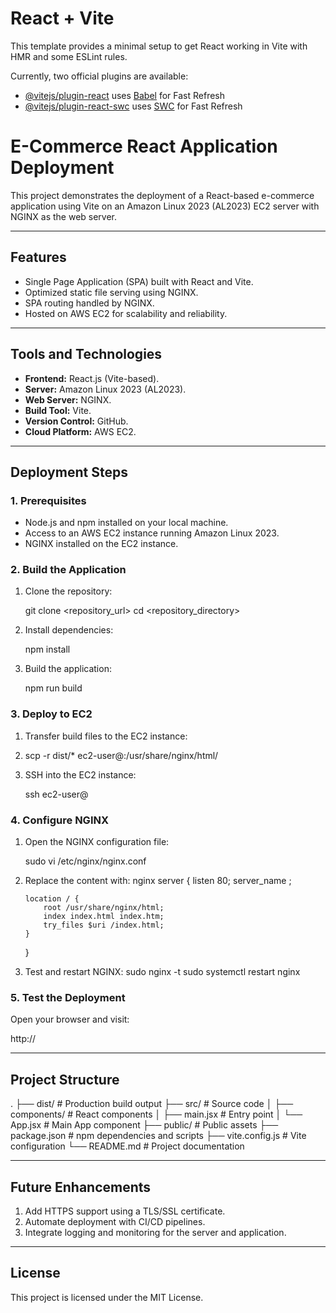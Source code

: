# React + Vite

This template provides a minimal setup to get React working in Vite with HMR and some ESLint rules.

Currently, two official plugins are available:

- [@vitejs/plugin-react](https://github.com/vitejs/vite-plugin-react/blob/main/packages/plugin-react/README.md) uses [Babel](https://babeljs.io/) for Fast Refresh
- [@vitejs/plugin-react-swc](https://github.com/vitejs/vite-plugin-react-swc) uses [SWC](https://swc.rs/) for Fast Refresh

# E-Commerce React Application Deployment

This project demonstrates the deployment of a React-based e-commerce application using Vite on an Amazon Linux 2023 (AL2023) EC2 server with NGINX as the web server.

---

## **Features**
- Single Page Application (SPA) built with React and Vite.
- Optimized static file serving using NGINX.
- SPA routing handled by NGINX.
- Hosted on AWS EC2 for scalability and reliability.

---

## **Tools and Technologies**

- **Frontend:** React.js (Vite-based).
- **Server:** Amazon Linux 2023 (AL2023).
- **Web Server:** NGINX.
- **Build Tool:** Vite.
- **Version Control:** GitHub.
- **Cloud Platform:** AWS EC2.

---

## **Deployment Steps**

### **1. Prerequisites**
- Node.js and npm installed on your local machine.
- Access to an AWS EC2 instance running Amazon Linux 2023.
- NGINX installed on the EC2 instance.

### **2. Build the Application**

1. Clone the repository:
  
   git clone <repository_url>
   cd <repository_directory>


2. Install dependencies:

   npm install

3. Build the application:

   npm run build


### **3. Deploy to EC2**

1. Transfer build files to the EC2 instance:
2. 
   scp -r dist/* ec2-user@<ec2-instance-ip>:/usr/share/nginx/html/


3. SSH into the EC2 instance:
  
   ssh ec2-user@<ec2-instance-ip>

### **4. Configure NGINX**

1. Open the NGINX configuration file:
 
   sudo vi /etc/nginx/nginx.conf

2. Replace the content with:
   nginx
   server {
       listen 80;
       server_name <ec2-instance-ip>;

       location / {
           root /usr/share/nginx/html;
           index index.html index.htm;
           try_files $uri /index.html;
       }
   }

3. Test and restart NGINX:
   sudo nginx -t
   sudo systemctl restart nginx
   

### **5. Test the Deployment**

Open your browser and visit:

http://<ec2-instance-ip>

---

## **Project Structure**

.
├── dist/                 # Production build output
├── src/                  # Source code
│   ├── components/       # React components
│   ├── main.jsx          # Entry point
│   └── App.jsx           # Main App component
├── public/               # Public assets
├── package.json          # npm dependencies and scripts
├── vite.config.js        # Vite configuration
└── README.md             # Project documentation

---

## **Future Enhancements**

1. Add HTTPS support using a TLS/SSL certificate.
2. Automate deployment with CI/CD pipelines.
3. Integrate logging and monitoring for the server and application.

---

## **License**

This project is licensed under the MIT License.

